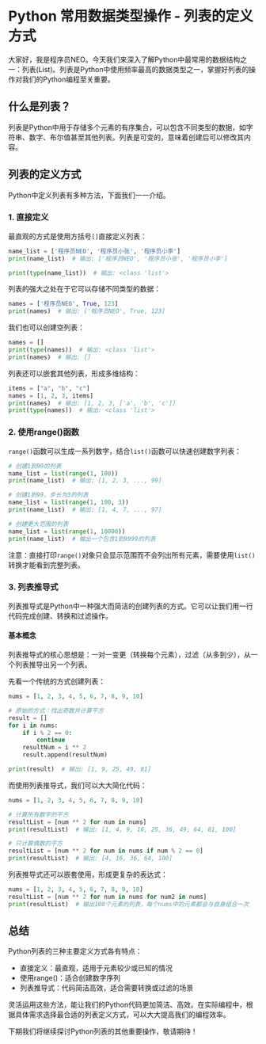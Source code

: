 # Python 常用数据类型操作 - 列表的定义方式

大家好，我是程序员NEO。今天我们来深入了解Python中最常用的数据结构之一：列表(List)。列表是Python中使用频率最高的数据类型之一，掌握好列表的操作对我们的Python编程至关重要。

## 什么是列表？

列表是Python中用于存储多个元素的有序集合，可以包含不同类型的数据，如字符串、数字、布尔值甚至其他列表。列表是可变的，意味着创建后可以修改其内容。

## 列表的定义方式

Python中定义列表有多种方法，下面我们一一介绍。

### 1. 直接定义

最直观的方式是使用方括号`[]`直接定义列表：

```python
name_list = ['程序员NEO', '程序员小张', '程序员小李']
print(name_list)  # 输出: ['程序员NEO', '程序员小张', '程序员小李']

print(type(name_list))  # 输出: <class 'list'>
```

列表的强大之处在于它可以存储不同类型的数据：

```python
names = ['程序员NEO', True, 123]
print(names)  # 输出: ['程序员NEO', True, 123]
```

我们也可以创建空列表：

```python
names = []
print(type(names))  # 输出: <class 'list'>
print(names)  # 输出: []
```

列表还可以嵌套其他列表，形成多维结构：

```python
items = ["a", "b", "c"]
names = [1, 2, 3, items]
print(names)  # 输出: [1, 2, 3, ['a', 'b', 'c']]
print(type(names))  # 输出: <class 'list'>
```

### 2. 使用range()函数

`range()`函数可以生成一系列数字，结合`list()`函数可以快速创建数字列表：

```python
# 创建1到99的列表
name_list = list(range(1, 100))
print(name_list)  # 输出: [1, 2, 3, ..., 99]

# 创建1到99，步长为3的列表
name_list = list(range(1, 100, 3))
print(name_list)  # 输出: [1, 4, 7, ..., 97]

# 创建更大范围的列表
name_list = list(range(1, 10000))
print(name_list)  # 输出一个包含1到9999的列表
```

注意：直接打印`range()`对象只会显示范围而不会列出所有元素，需要使用`list()`转换才能看到完整列表。

### 3. 列表推导式

列表推导式是Python中一种强大而简洁的创建列表的方式。它可以让我们用一行代码完成创建、转换和过滤操作。

#### 基本概念

列表推导式的核心思想是：一对一变更（转换每个元素），过滤（从多到少），从一个列表推导出另一个列表。

先看一个传统的方式创建列表：

```python
nums = [1, 2, 3, 4, 5, 6, 7, 8, 9, 10]

# 原始的方式：找出奇数并计算平方
result = []
for i in nums:
    if i % 2 == 0:
        continue
    resultNum = i ** 2
    result.append(resultNum)

print(result)  # 输出: [1, 9, 25, 49, 81]
```

而使用列表推导式，我们可以大大简化代码：

```python
nums = [1, 2, 3, 4, 5, 6, 7, 8, 9, 10]

# 计算所有数字的平方
resultList = [num ** 2 for num in nums]
print(resultList)  # 输出: [1, 4, 9, 16, 25, 36, 49, 64, 81, 100]

# 只计算偶数的平方
resultList = [num ** 2 for num in nums if num % 2 == 0]
print(resultList)  # 输出: [4, 16, 36, 64, 100]
```

列表推导式还可以嵌套使用，形成更复杂的表达式：

```python
nums = [1, 2, 3, 4, 5, 6, 7, 8, 9, 10]
resultList = [num ** 2 for num in nums for num2 in nums]
print(resultList)  # 输出100个元素的列表，每个nums中的元素都会与自身组合一次
```

## 总结

Python列表的三种主要定义方式各有特点：
- 直接定义：最直观，适用于元素较少或已知的情况
- 使用range()：适合创建数字序列
- 列表推导式：代码简洁高效，适合需要转换或过滤的场景

灵活运用这些方法，能让我们的Python代码更加简洁、高效。在实际编程中，根据具体需求选择最合适的列表定义方式，可以大大提高我们的编程效率。

下期我们将继续探讨Python列表的其他重要操作，敬请期待！